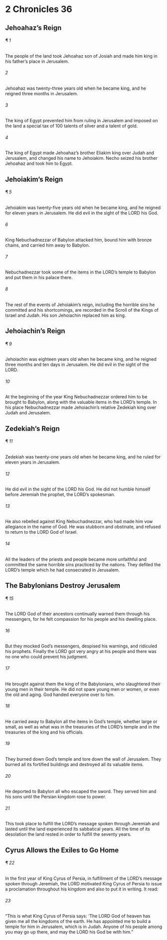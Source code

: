 # 2 Chronicles 36
## Jehoahaz’s Reign
###### ¶ 1
The people of the land took Jehoahaz son of Josiah and made him king in his father’s place in Jerusalem.
###### 2
Jehoahaz was twenty-three years old when he became king, and he reigned three months in Jerusalem.
###### 3
The king of Egypt prevented him from ruling in Jerusalem and imposed on the land a special tax of 100 talents of silver and a talent of gold.
###### 4
The king of Egypt made Jehoahaz’s brother Eliakim king over Judah and Jerusalem, and changed his name to Jehoiakim. Necho seized his brother Jehoahaz and took him to Egypt.
## Jehoiakim’s Reign
###### ¶ 5
Jehoiakim was twenty-five years old when he became king, and he reigned for eleven years in Jerusalem. He did evil in the sight of the LORD his God.
###### 6
King Nebuchadnezzar of Babylon attacked him, bound him with bronze chains, and carried him away to Babylon.
###### 7
Nebuchadnezzar took some of the items in the LORD’s temple to Babylon and put them in his palace there.
###### 8
The rest of the events of Jehoiakim’s reign, including the horrible sins he committed and his shortcomings, are recorded in the Scroll of the Kings of Israel and Judah. His son Jehoiachin replaced him as king.
## Jehoiachin’s Reign
###### ¶ 9
Jehoiachin was eighteen years old when he became king, and he reigned three months and ten days in Jerusalem. He did evil in the sight of the LORD.
###### 10
At the beginning of the year King Nebuchadnezzar ordered him to be brought to Babylon, along with the valuable items in the LORD’s temple. In his place Nebuchadnezzar made Jehoiachin’s relative Zedekiah king over Judah and Jerusalem.
## Zedekiah’s Reign
###### ¶ 11
Zedekiah was twenty-one years old when he became king, and he ruled for eleven years in Jerusalem.
###### 12
He did evil in the sight of the LORD his God. He did not humble himself before Jeremiah the prophet, the LORD’s spokesman.
###### 13
He also rebelled against King Nebuchadnezzar, who had made him vow allegiance in the name of God. He was stubborn and obstinate, and refused to return to the LORD God of Israel.
###### 14
All the leaders of the priests and people became more unfaithful and committed the same horrible sins practiced by the nations. They defiled the LORD’s temple which he had consecrated in Jerusalem.
## The Babylonians Destroy Jerusalem
###### ¶ 15
The LORD God of their ancestors continually warned them through his messengers, for he felt compassion for his people and his dwelling place.
###### 16
But they mocked God’s messengers, despised his warnings, and ridiculed his prophets. Finally the LORD got very angry at his people and there was no one who could prevent his judgment.
###### 17
He brought against them the king of the Babylonians, who slaughtered their young men in their temple. He did not spare young men or women, or even the old and aging. God handed everyone over to him.
###### 18
He carried away to Babylon all the items in God’s temple, whether large or small, as well as what was in the treasuries of the LORD’s temple and in the treasuries of the king and his officials.
###### 19
They burned down God’s temple and tore down the wall of Jerusalem. They burned all its fortified buildings and destroyed all its valuable items.
###### 20
He deported to Babylon all who escaped the sword. They served him and his sons until the Persian kingdom rose to power.
###### 21
This took place to fulfill the LORD’s message spoken through Jeremiah and lasted until the land experienced its sabbatical years. All the time of its desolation the land rested in order to fulfill the seventy years.
## Cyrus Allows the Exiles to Go Home
###### ¶ 22
In the first year of King Cyrus of Persia, in fulfillment of the LORD’s message spoken through Jeremiah, the LORD motivated King Cyrus of Persia to issue a proclamation throughout his kingdom and also to put it in writing. It read:
###### 23
“This is what King Cyrus of Persia says:
‘The LORD God of heaven has given me all the kingdoms of the earth. He has appointed me to build a temple for him in Jerusalem, which is in Judah. Anyone of his people among you may go up there, and may the LORD his God be with him.”
